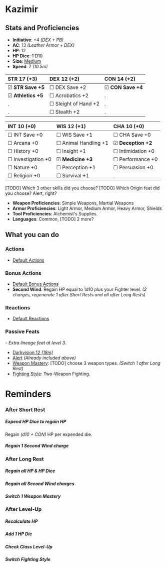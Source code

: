 # Kazimir
## Stats and Proficiencies
- **Initiative**: +4 *(DEX + PB)*
- **AC**: 13 *(Leather Armor + DEX)*
- **HP**: 12
- **HP Dice**: 1 D10
- **Size**: [Medium](game_rules.md#advanced-rules#creature-sizes)
- **Speed**: 7 *(10.5m)*

STR 17 (+3) | DEX 12 (+2) | CON 14 (+2) 
 :-- | :-- | :-- 
☑ **STR Save +5** | ☐ DEX Save +2 | ☑ **CON Save +4** 
☑ **Athletics +5** | ☐ Acrobatics +2 | . 
. | ☐ Sleight of Hand +2 | . 
. | ☐ Stealth +2 | . 


INT 10 (+0) | WIS 12 (+1) | CHA 10 (+0)
:-- | :-- | :-- 
☐ INT Save +0 | ☐ WIS Save +1 | ☐ CHA Save +0
☐ Arcana +0 | ☐ Animal Handling +1 | ☑ **Deception +2**
☐ History +0 | ☐ Insight +1 | ☐ Intimidation +0
☐ Investigation +0 | ☑ **Medicine +3** | ☐ Performance +0
☐ Nature +0 | ☐ Perception +1 | ☐ Persuasion +0
☐ Religion +0 | ☐ Survival +1 | .

[TODO] Which 3 other skills did you choose? 
[TODO] Which Origin feat did you choose? Alert, right?

- **Weapon Proficiencies**: Simple Weapons, Martial Weapons
- **Armor Proficiencies**: Light Armor, Medium Armor, Heavy Armor, Shields
- **Tool Proficiencies**: Alchemist's Supplies.
- **Languages**: Common, [TODO] 2 more?

## What you can do
### Actions
- [Default Actions](game_rules.md#turn-based-play#default-actions)

### Bonus Actions
- [Default Bonus Actions](game_rules.md#turn-based-play#default-bonus-actions)
- **Second Wind**: Regain HP equal to 1d10 plus your Fighter level. *(2 charges, regenerate 1 after Short Rests and all after Long Rests)*

### Reactions
- [Default Reactions](game_rules.md#turn-based-play#default-reactions)

### Passive Feats
*- Extra lineage feat at level 3.*
- [Darkvision 12 *(18m)*](game_rules.md#advanced-rules#darkvision)
- [Alert](./../feats.md#alert) *(Already included above)*
- [Weapon Mastery](feats.md#weapon-mastery): [TODO] choose 3 weapon types. *(Switch 1 after Long Rest)*
- [Fighting Style](./../feats.md#fighting-style): Two-Weapon Fighting.


# Reminders
### After Short Rest
##### Expend HP Dice to regain HP
Regain *(d10 + CON)* HP per expended die.
##### Regain 1 Second Wind charge
### After Long Rest
##### Regain all HP & HP Dice
##### Regain all Second Wind charges
##### Switch 1 Weapon Mastery
### After Level-Up
##### Recalculate HP
##### Add 1 HP Die
##### Check Class Level-Up
##### Switch Fighting Style